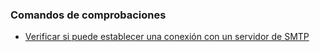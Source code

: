 ### Comandos de comprobaciones

* [Verificar si puede establecer una conexión con un servidor de SMTP](Test-EmailConnection.md)
